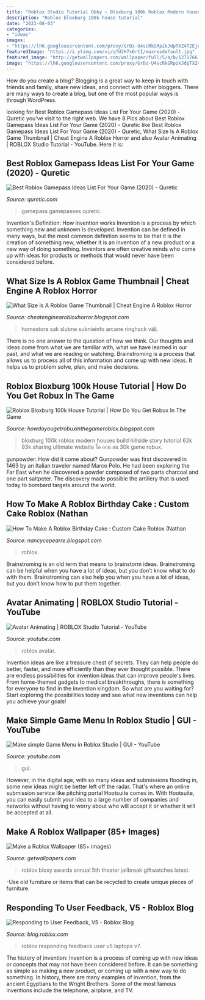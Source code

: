 ```yaml
---
title: "Roblox Studio Tutorial Obby ~ Bloxburg 100k Roblox Modern Houses Build Hillside Story Tutorial 62k 93k Sharing Ultimate Website โอ ออน ลน 30k Game Robux"
description: "Roblox bloxburg 100k house tutorial"
date: "2023-08-03"
categories:
- "ideas"
images:
- "https://lh6.googleusercontent.com/proxy/GrDz-U4scRkGRpikJdpTXZ4T2EjdrwygAXxjXOKUx6MeJDUiMQtwVYXtxc5zypfpkAHTlDEQpHfIBQ9V_TTEm5iPdXjOSY5LbMcrxd3_VBjjbdkwJuDFCq6Ch4cw2FZz3IcwICWkc7LxRSGFcnyNxvVTkz43n5cHcxgOVp_J2x3oJ5HEP6egOn1a9NueYJQVYkmIpjy5aMDyPdUqC8N9YrRRE7A_2-F8H-U21vIRYPl41exz816PceBUjZg11AcjL9BuHhA85s69-dF7gd8nBYVQqykBcbewycKAyiusEumgqqXpKBgbbqApK4XJwh6F7FRG5yRWoKWO8F6h_uAhqtkc7qpFm-uXa18hI15XtmUz8nGM7X8ILKIEE8V-53x0D2GB1jZ1Rw6UWFh6Auyq9Y1YV6HzoGCRv5UNSITaheEeLjn9cLm3owHNhfDhpWuDb52PCyg_-QS38f1qvzmtETKqfsUzMbSPE99NajlPE_LjHK2P8OvqskirzzsVhuU36prHNXC23WY5x_aOU3uY4zuO8asi7EiONdVfDrAP8AGMtnhUu_btFTgnGebz2W--XDWVNMnJ5_lrvJcGQNhOwlhp7EKeT2c-vw3HjBt9nIHmsZJX9wHXA_sf0xkaiJqaYjNtPlfajTmkqlFcNu3DIR0TrUvoZNkFStVvvKNoTGFK9iVHOIeQ5dhJwBTjC_JpARXJWbWOX43Mid5Hc1WJ34ISIL-yAr8-AYG3x2h-BAFwCwDuerv0ZxuUgq03IwaqjYQuoPHWWA=w1200-h630-p-k-no-nu"
featuredImage: "https://i.ytimg.com/vi/qfU2H7x6rCI/maxresdefault.jpg"
featured_image: "http://getwallpapers.com/wallpaper/full/5/a/b/1271766-download-free-make-a-roblox-wallpaper-1920x1080.jpg"
image: "https://lh6.googleusercontent.com/proxy/GrDz-U4scRkGRpikJdpTXZ4T2EjdrwygAXxjXOKUx6MeJDUiMQtwVYXtxc5zypfpkAHTlDEQpHfIBQ9V_TTEm5iPdXjOSY5LbMcrxd3_VBjjbdkwJuDFCq6Ch4cw2FZz3IcwICWkc7LxRSGFcnyNxvVTkz43n5cHcxgOVp_J2x3oJ5HEP6egOn1a9NueYJQVYkmIpjy5aMDyPdUqC8N9YrRRE7A_2-F8H-U21vIRYPl41exz816PceBUjZg11AcjL9BuHhA85s69-dF7gd8nBYVQqykBcbewycKAyiusEumgqqXpKBgbbqApK4XJwh6F7FRG5yRWoKWO8F6h_uAhqtkc7qpFm-uXa18hI15XtmUz8nGM7X8ILKIEE8V-53x0D2GB1jZ1Rw6UWFh6Auyq9Y1YV6HzoGCRv5UNSITaheEeLjn9cLm3owHNhfDhpWuDb52PCyg_-QS38f1qvzmtETKqfsUzMbSPE99NajlPE_LjHK2P8OvqskirzzsVhuU36prHNXC23WY5x_aOU3uY4zuO8asi7EiONdVfDrAP8AGMtnhUu_btFTgnGebz2W--XDWVNMnJ5_lrvJcGQNhOwlhp7EKeT2c-vw3HjBt9nIHmsZJX9wHXA_sf0xkaiJqaYjNtPlfajTmkqlFcNu3DIR0TrUvoZNkFStVvvKNoTGFK9iVHOIeQ5dhJwBTjC_JpARXJWbWOX43Mid5Hc1WJ34ISIL-yAr8-AYG3x2h-BAFwCwDuerv0ZxuUgq03IwaqjYQuoPHWWA=w1200-h630-p-k-no-nu"
---
```



How do you create a blog?
Blogging is a great way to keep in touch with friends and family, share new ideas, and connect with other bloggers. There are many ways to create a blog, but one of the most popular ways is through WordPress.

	

		
looking for Best Roblox Gamepass Ideas List For Your Game (2020) - Quretic you've visit to the right web. We have 8 Pics about Best Roblox Gamepass Ideas List For Your Game (2020) - Quretic like Best Roblox Gamepass Ideas List For Your Game (2020) - Quretic, What Size Is A Roblox Game Thumbnail | Cheat Engine A Roblox Horror and also Avatar Animating | ROBLOX Studio Tutorial - YouTube. Here it is:
		
    
## Best Roblox Gamepass Ideas List For Your Game (2020) - Quretic

<img loading=lazy src="https://quretic.com/wp-content/uploads/2020/06/roblox-gamepass-ideas-list.jpg" onerror="this.onerror=null;this.src='https://tse2.mm.bing.net/th?id=OIP.8GeREomByfz1OIUJww61BAHaEK&amp;pid=15.1';" alt="Best Roblox Gamepass Ideas List For Your Game (2020) - Quretic">

_Source: quretic.com_

>gamepass gamepasses quretic. 

	

Invention's Definition: How invention works
Invention is a process by which something new and unknown is developed. Invention can be defined in many ways, but the most common definition seems to be that it is the creation of something new, whether it is an invention of a new product or a new way of doing something. Inventors are often creative minds who come up with ideas for products or methods that would never have been considered before.

    
## What Size Is A Roblox Game Thumbnail | Cheat Engine A Roblox Horror

<img loading=lazy src="https://lh6.googleusercontent.com/proxy/GrDz-U4scRkGRpikJdpTXZ4T2EjdrwygAXxjXOKUx6MeJDUiMQtwVYXtxc5zypfpkAHTlDEQpHfIBQ9V_TTEm5iPdXjOSY5LbMcrxd3_VBjjbdkwJuDFCq6Ch4cw2FZz3IcwICWkc7LxRSGFcnyNxvVTkz43n5cHcxgOVp_J2x3oJ5HEP6egOn1a9NueYJQVYkmIpjy5aMDyPdUqC8N9YrRRE7A_2-F8H-U21vIRYPl41exz816PceBUjZg11AcjL9BuHhA85s69-dF7gd8nBYVQqykBcbewycKAyiusEumgqqXpKBgbbqApK4XJwh6F7FRG5yRWoKWO8F6h_uAhqtkc7qpFm-uXa18hI15XtmUz8nGM7X8ILKIEE8V-53x0D2GB1jZ1Rw6UWFh6Auyq9Y1YV6HzoGCRv5UNSITaheEeLjn9cLm3owHNhfDhpWuDb52PCyg_-QS38f1qvzmtETKqfsUzMbSPE99NajlPE_LjHK2P8OvqskirzzsVhuU36prHNXC23WY5x_aOU3uY4zuO8asi7EiONdVfDrAP8AGMtnhUu_btFTgnGebz2W--XDWVNMnJ5_lrvJcGQNhOwlhp7EKeT2c-vw3HjBt9nIHmsZJX9wHXA_sf0xkaiJqaYjNtPlfajTmkqlFcNu3DIR0TrUvoZNkFStVvvKNoTGFK9iVHOIeQ5dhJwBTjC_JpARXJWbWOX43Mid5Hc1WJ34ISIL-yAr8-AYG3x2h-BAFwCwDuerv0ZxuUgq03IwaqjYQuoPHWWA=w1200-h630-p-k-no-nu" onerror="this.onerror=null;this.src='https://tse1.mm.bing.net/th?id=OIP.aDLEHvYjv459mB2ts3W8LwHaD4&amp;pid=15.1';" alt="What Size Is A Roblox Game Thumbnail | Cheat Engine A Roblox Horror">

_Source: cheatenginearobloxhorror.blogspot.com_

>homestore sak slubne suknieinfo arcane ringhack välj. 

	

There is no one answer to the question of how we think. Our thoughts and ideas come from what we are familiar with, what we have learned in our past, and what we are reading or watching. Brainstroming is a process that allows us to process all of this information and come up with new ideas. It helps us to problem solve, plan, and make decisions.

    
## Roblox Bloxburg 100k House Tutorial | How Do You Get Robux In The Game

<img loading=lazy src="https://i.ytimg.com/vi/joEhetHQgjc/maxresdefault.jpg" onerror="this.onerror=null;this.src='https://tse3.mm.bing.net/th?id=OIP.C1han16e3CVHBtkEzjI_ygHaEK&amp;pid=15.1';" alt="Roblox Bloxburg 100k House Tutorial | How Do You Get Robux In The Game">

_Source: howdoyougetrobuxinthegameroblox.blogspot.com_

>bloxburg 100k roblox modern houses build hillside story tutorial 62k 93k sharing ultimate website โอ ออน ลน 30k game robux. 

	

gunpowder: How did it come about?
Gunpowder was first discovered in 1463 by an Italian traveler named Marco Polo. He had been exploring the Far East when he discovered a powder composed of two parts charcoal and one part saltpeter. The discovery made possible the artillery that is used today to bombard targets around the world.

    
## How To Make A Roblox Birthday Cake : Custom Cake Roblox (Nathan

<img loading=lazy src="https://i.pinimg.com/originals/98/8f/45/988f450b83d5f3810152f2b8277127f8.jpg" onerror="this.onerror=null;this.src='https://tse1.mm.bing.net/th?id=OIP.22TMsqS21JtLjUkUdQMLGAHaH2&amp;pid=15.1';" alt="How To Make A Roblox Birthday Cake : Custom Cake Roblox (Nathan">

_Source: nancycepearre.blogspot.com_

>roblox. 

	

Brainstroming is an old term that means to brainstorm ideas. Brainstroming can be helpful when you have a lot of ideas, but you don’t know what to do with them. Brainstroming can also help you when you have a lot of ideas, but you don’t know how to put them together.

    
## Avatar Animating | ROBLOX Studio Tutorial - YouTube

<img loading=lazy src="https://i.ytimg.com/vi/qfU2H7x6rCI/maxresdefault.jpg" onerror="this.onerror=null;this.src='https://tse2.mm.bing.net/th?id=OIP.8Al3Wbn4zaSouYeGeclVrgHaEK&amp;pid=15.1';" alt="Avatar Animating | ROBLOX Studio Tutorial - YouTube">

_Source: youtube.com_

>roblox avatar. 

	

Invention ideas are like a treasure chest of secrets. They can help people do better, faster, and more efficiently than they ever thought possible. There are endless possibilities for invention ideas that can improve people's lives. From home-themed gadgets to medical breakthroughs, there is something for everyone to find in the invention kingdom. So what are you waiting for? Start exploring the possibilities today and see what new inventions can help you achieve your goals!

    
## Make Simple Game Menu In Roblox Studio | GUI - YouTube

<img loading=lazy src="https://i.ytimg.com/vi/UvoNro-9zos/maxresdefault.jpg" onerror="this.onerror=null;this.src='https://tse1.mm.bing.net/th?id=OIP.cjdW-pJVhgSX3LFKRFRIrAHaEK&amp;pid=15.1';" alt="Make simple Game Menu in Roblox Studio | GUI - YouTube">

_Source: youtube.com_

>gui. 

	

However, in the digital age, with so many ideas and submissions flooding in, some new ideas might be better left off the radar. That's where an online submission service like pitching portal Hootsuite comes in. With Hootsuite, you can easily submit your idea to a large number of companies and networks without having to worry about who will accept it or whether it will be accepted at all.

    
## Make A Roblox Wallpaper (85+ Images)

<img loading=lazy src="http://getwallpapers.com/wallpaper/full/5/a/b/1271766-download-free-make-a-roblox-wallpaper-1920x1080.jpg" onerror="this.onerror=null;this.src='https://tse1.mm.bing.net/th?id=OIP.hmLjGyLM-LjWiwzw2-nnegHaEK&amp;pid=15.1';" alt="Make a Roblox Wallpaper (85+ images)">

_Source: getwallpapers.com_

>roblox bloxy awards annual 5th theater jailbreak giftwatches latest. 

	

-Use old furniture or items that can be recycled to create unique pieces of furniture.

    
## Responding To User Feedback, V5 - Roblox Blog

<img loading=lazy src="https://blog.roblox.com/wp-content/uploads/2017/02/ROBLOX-Laptops.jpg" onerror="this.onerror=null;this.src='https://tse2.mm.bing.net/th?id=OIP.jhR5lHwvEmtG6BRRX6LTUQHaDK&amp;pid=15.1';" alt="Responding to User Feedback, V5 - Roblox Blog">

_Source: blog.roblox.com_

>roblox responding feedback user v5 laptops v7. 

	

The history of invention:
Invention is a process of coming up with new ideas or concepts that may not have been considered before. It can be something as simple as making a new product, or coming up with a new way to do something. In history, there are many examples of invention, from the ancient Egyptians to the Wright Brothers. Some of the most famous inventions include the telephone, airplane, and TV.

